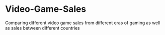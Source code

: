 # Video-Game-Sales
Comparing different video game sales from different eras of gaming as well as sales between different countries
